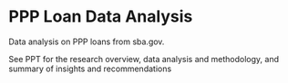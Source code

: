 # PPP Loan Data Analysis

Data analysis on PPP loans from sba.gov.

See PPT for the research overview, data analysis and methodology, and summary of insights and recommendations

